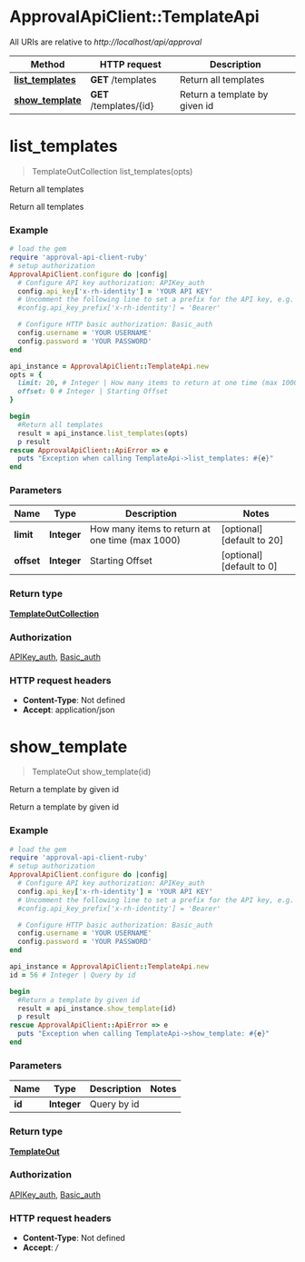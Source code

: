 # ApprovalApiClient::TemplateApi

All URIs are relative to *http://localhost/api/approval*

Method | HTTP request | Description
------------- | ------------- | -------------
[**list_templates**](TemplateApi.md#list_templates) | **GET** /templates | Return all templates
[**show_template**](TemplateApi.md#show_template) | **GET** /templates/{id} | Return a template by given id


# **list_templates**
> TemplateOutCollection list_templates(opts)

Return all templates

Return all templates

### Example
```ruby
# load the gem
require 'approval-api-client-ruby'
# setup authorization
ApprovalApiClient.configure do |config|
  # Configure API key authorization: APIKey_auth
  config.api_key['x-rh-identity'] = 'YOUR API KEY'
  # Uncomment the following line to set a prefix for the API key, e.g. 'Bearer' (defaults to nil)
  #config.api_key_prefix['x-rh-identity'] = 'Bearer'

  # Configure HTTP basic authorization: Basic_auth
  config.username = 'YOUR USERNAME'
  config.password = 'YOUR PASSWORD'
end

api_instance = ApprovalApiClient::TemplateApi.new
opts = {
  limit: 20, # Integer | How many items to return at one time (max 1000)
  offset: 0 # Integer | Starting Offset
}

begin
  #Return all templates
  result = api_instance.list_templates(opts)
  p result
rescue ApprovalApiClient::ApiError => e
  puts "Exception when calling TemplateApi->list_templates: #{e}"
end
```

### Parameters

Name | Type | Description  | Notes
------------- | ------------- | ------------- | -------------
 **limit** | **Integer**| How many items to return at one time (max 1000) | [optional] [default to 20]
 **offset** | **Integer**| Starting Offset | [optional] [default to 0]

### Return type

[**TemplateOutCollection**](TemplateOutCollection.md)

### Authorization

[APIKey_auth](../README.md#APIKey_auth), [Basic_auth](../README.md#Basic_auth)

### HTTP request headers

 - **Content-Type**: Not defined
 - **Accept**: application/json



# **show_template**
> TemplateOut show_template(id)

Return a template by given id

Return a template by given id

### Example
```ruby
# load the gem
require 'approval-api-client-ruby'
# setup authorization
ApprovalApiClient.configure do |config|
  # Configure API key authorization: APIKey_auth
  config.api_key['x-rh-identity'] = 'YOUR API KEY'
  # Uncomment the following line to set a prefix for the API key, e.g. 'Bearer' (defaults to nil)
  #config.api_key_prefix['x-rh-identity'] = 'Bearer'

  # Configure HTTP basic authorization: Basic_auth
  config.username = 'YOUR USERNAME'
  config.password = 'YOUR PASSWORD'
end

api_instance = ApprovalApiClient::TemplateApi.new
id = 56 # Integer | Query by id

begin
  #Return a template by given id
  result = api_instance.show_template(id)
  p result
rescue ApprovalApiClient::ApiError => e
  puts "Exception when calling TemplateApi->show_template: #{e}"
end
```

### Parameters

Name | Type | Description  | Notes
------------- | ------------- | ------------- | -------------
 **id** | **Integer**| Query by id | 

### Return type

[**TemplateOut**](TemplateOut.md)

### Authorization

[APIKey_auth](../README.md#APIKey_auth), [Basic_auth](../README.md#Basic_auth)

### HTTP request headers

 - **Content-Type**: Not defined
 - **Accept**: */*



